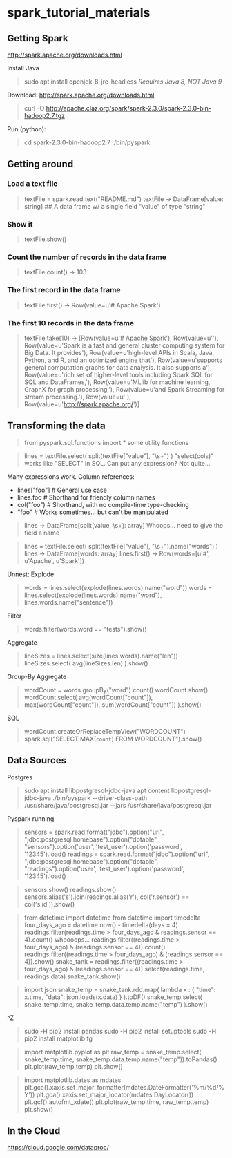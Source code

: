 # spark_tutorial_materials

## Getting Spark

http://spark.apache.org/downloads.html

Install Java
> sudo apt install openjdk-8-jre-headless
*Requires Java 8, NOT Java 9*


Download: http://spark.apache.org/downloads.html
> curl -O http://apache.claz.org/spark/spark-2.3.0/spark-2.3.0-bin-hadoop2.7.tgz

Run (python): 
> cd spark-2.3.0-bin-hadoop2.7
> ./bin/pyspark

## Getting around 

### Load a text file
> textFile = spark.read.text("README.md")
> textFile
-> DataFrame[value: string]  ## A data frame w/ a single field "value" of type "string"

### Show it
> textFile.show()

### Count the number of records in the data frame
> textFile.count()
-> 103

### The first record in the data frame
> textFile.first()
-> Row(value=u'# Apache Spark')

### The first 10 records in the data frame
> textFile.take(10)
-> [Row(value=u'# Apache Spark'), Row(value=u''), Row(value=u'Spark is a fast and general cluster computing system for Big Data. It provides'), Row(value=u'high-level APIs in Scala, Java, Python, and R, and an optimized engine that'), Row(value=u'supports general computation graphs for data analysis. It also supports a'), Row(value=u'rich set of higher-level tools including Spark SQL for SQL and DataFrames,'), Row(value=u'MLlib for machine learning, GraphX for graph processing,'), Row(value=u'and Spark Streaming for stream processing.'), Row(value=u''), Row(value=u'<http://spark.apache.org/>')]


## Transforming the data

> from pyspark.sql.functions import *
some utility functions

> lines = textFile.select( split(textFile["value"], "\s+") )
"select(cols)" works like "SELECT" in SQL.  Can put any expression?   Not quite...

Many expressions work.
Column references: 
* lines["foo"]   # General use case
* lines.foo      # Shorthand for friendly column names
* col("foo")     # Shorthand, with no compile-time type-checking
* "foo"          # Works sometimes... but can't be manipulated


> lines
-> DataFrame[split(value, \s+): array<string>]
Whoops... need to give the field a name

> lines = textFile.select( split(textFile["value"], "\s+").name("words") )
> lines
-> DataFrame[words: array<string>]
> lines.first()
-> Row(words=[u'#', u'Apache', u'Spark'])

Unnest: Explode 
> words = lines.select(explode(lines.words).name("word"))
> words = lines.select(explode(lines.words).name("word"), lines.words.name("sentence"))

Filter
> words.filter(words.word == "tests").show()

Aggregate
> lineSizes = lines.select(size(lines.words).name("len"))
> lineSizes.select( avg(lineSizes.len) ).show()

Group-By Aggregate
> wordCount = words.groupBy("word").count()
> wordCount.show()
> wordCount.select( avg(wordCount["count"]), max(wordCount["count"]), sum(wordCount["count"]) ).show()

SQL
> wordCount.createOrReplaceTempView("WORDCOUNT")
> spark.sql("SELECT MAX(`count`) FROM WORDCOUNT").show()



## Data Sources 

Postgres
> sudo apt install libpostgresql-jdbc-java
> apt content libpostgresql-jdbc-java
> ./bin/pyspark --driver-class-path /usr/share/java/postgresql.jar --jars /usr/share/java/postgresql.jar

Pyspark running
> sensors = spark.read.format("jdbc").option("url", "jdbc:postgresql:homebase").option("dbtable", "sensors").option('user', 'test_user').option('password', '12345').load()
> readings = spark.read.format("jdbc").option("url", "jdbc:postgresql:homebase").option("dbtable", "readings").option('user', 'test_user').option('password', '12345').load()

> sensors.show()
> readings.show()
> sensors.alias('s').join(readings.alias('r'), col('r.sensor') == col('s.id')).show()

> from datetime import datetime
> from datetime import timedelta
> four_days_ago = datetime.now() - timedelta(days = 4)
> readings.filter(readings.time > four_days_ago & readings.sensor == 4).count()
whoooops...
> readings.filter((readings.time > four_days_ago) & (readings.sensor == 4)).count()
> readings.filter((readings.time > four_days_ago) & (readings.sensor == 4)).show()
> snake_tank = readings.filter((readings.time > four_days_ago) & (readings.sensor == 4)).select(readings.time, readings.data)
> snake_tank.show()

> import json
> snake_temp = snake_tank.rdd.map( lambda x : { "time": x.time, "data": json.loads(x.data) }  ).toDF()
> snake_temp.select( snake_temp.time, snake_temp.data.temp.name("temp") ).show()

^Z
> sudo -H pip2 install pandas
> sudo -H pip2 install setuptools
> sudo -H pip2 install matplotlib
> fg

> import matplotlib.pyplot as plt
> raw_temp = snake_temp.select( snake_temp.time, snake_temp.data.temp.name("temp")).toPandas()
> plt.plot(raw_temp.temp)
> plt.show()

> import matplotlib.dates as mdates
> plt.gca().xaxis.set_major_formatter(mdates.DateFormatter('%m/%d/%Y'))
> plt.gca().xaxis.set_major_locator(mdates.DayLocator())
> plt.gcf().autofmt_xdate()
> plt.plot(raw_temp.time, raw_temp.temp)
> plt.show()


## In the Cloud

https://cloud.google.com/dataproc/




